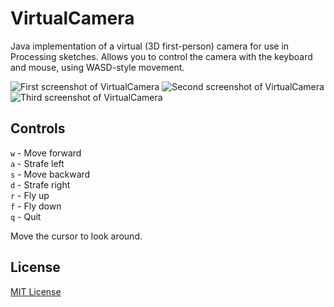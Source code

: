 # VirtualCamera
Java implementation of a virtual (3D first-person) camera for use in Processing sketches. Allows you
to control the camera with the keyboard and mouse, using WASD-style movement.

![First screenshot of VirtualCamera](https://github.com/adjl/VirtualCamera/raw/master/img/screenshot0.png)
![Second screenshot of VirtualCamera](https://github.com/adjl/VirtualCamera/raw/master/img/screenshot1.png)
![Third screenshot of VirtualCamera](https://github.com/adjl/VirtualCamera/raw/master/img/screenshot2.png)

## Controls
`w` - Move forward  
`a` - Strafe left  
`s` - Move backward  
`d` - Strafe right  
`r` - Fly up  
`f` - Fly down  
`q` - Quit

Move the cursor to look around.

## License
[MIT License](https://github.com/adjl/VirtualCamera/raw/master/LICENSE)

